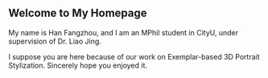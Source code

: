 ## Welcome to My Homepage

My name is Han Fangzhou, and I am an MPhil student in CityU, under supervision of Dr. Liao Jing.

I suppose you are here because of our work on Exemplar-based 3D Portrait Stylization. Sincerely hope you enjoyed it.